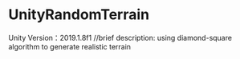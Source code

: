 # UnityRandomTerrain
Unity Version：2019.1.8f1
//brief description: using diamond-square algorithm to generate realistic terrain
